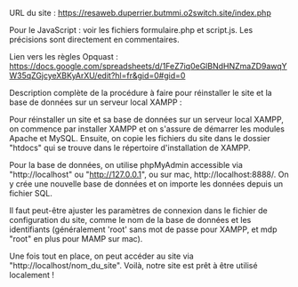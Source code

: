 URL du site : https://resaweb.duperrier.butmmi.o2switch.site/index.php



Pour le JavaScript : voir les fichiers formulaire.php et script.js. Les précisions sont directement en commentaires. 



Lien vers les règles Opquast : https://docs.google.com/spreadsheets/d/1FeZ7iq0eGlBNdHNZmaZD9awqYW35qZGjcyeXBKyArXU/edit?hl=fr&gid=0#gid=0



Description complète de la procédure à faire pour réinstaller le site et la base de données sur un serveur local XAMPP : 

Pour réinstaller un site et sa base de données sur un serveur local XAMPP, on commence par installer XAMPP et on s'assure de démarrer les modules Apache et MySQL. Ensuite, on copie les fichiers du site dans le dossier "htdocs" qui se trouve dans le répertoire d'installation de XAMPP.

Pour la base de données, on utilise phpMyAdmin accessible via "http://localhost" ou "http://127.0.0.1", ou sur mac, http://localhost:8888/. On y crée une nouvelle base de données et on importe les données depuis un fichier SQL.

Il faut peut-être ajuster les paramètres de connexion dans le fichier de configuration du site, comme le nom de la base de données et les identifiants (généralement 'root' sans mot de passe pour XAMPP, et mdp "root" en plus pour MAMP sur mac).

Une fois tout en place, on peut accéder au site via "http://localhost/nom_du_site". Voilà, notre site est prêt à être utilisé localement !




